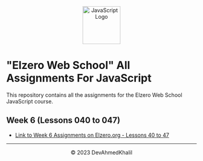 <div align="center">
  <img src="https://upload.wikimedia.org/wikipedia/commons/6/6a/JavaScript-logo.png" alt="JavaScript Logo" width="100" height="100">
</div>

# "Elzero Web School" All Assignments For JavaScript

This repository contains all the assignments for the Elzero Web School JavaScript course.

## Week 6 (Lessons 040 to 047)

- [Link to Week 6 Assignments on Elzero.org - Lessons 40 to 47](https://elzero.org/javascript-bootcamp-assignments-lesson-from-040-to-047/lesson-from-040-to-047/)

---
<div align="center">
  &copy; 2023 DevAhmedKhalil
</div>
